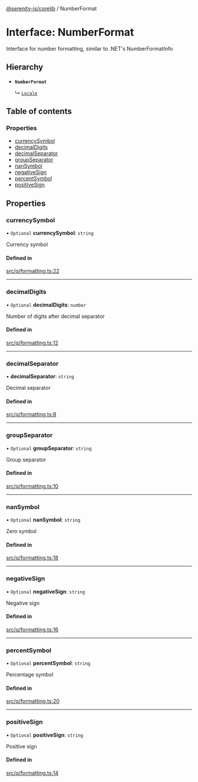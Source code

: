 [@serenity-is/corelib](../README.md) / NumberFormat

# Interface: NumberFormat

Interface for number formatting, similar to .NET's NumberFormatInfo

## Hierarchy

- **`NumberFormat`**

  ↳ [`Locale`](Locale.md)

## Table of contents

### Properties

- [currencySymbol](NumberFormat.md#currencysymbol)
- [decimalDigits](NumberFormat.md#decimaldigits)
- [decimalSeparator](NumberFormat.md#decimalseparator)
- [groupSeparator](NumberFormat.md#groupseparator)
- [nanSymbol](NumberFormat.md#nansymbol)
- [negativeSign](NumberFormat.md#negativesign)
- [percentSymbol](NumberFormat.md#percentsymbol)
- [positiveSign](NumberFormat.md#positivesign)

## Properties

### currencySymbol

• `Optional` **currencySymbol**: `string`

Currency symbol

#### Defined in

[src/q/formatting.ts:22](https://github.com/serenity-is/serenity/blob/master/packages/corelib/src/q/formatting.ts#L22)

___

### decimalDigits

• `Optional` **decimalDigits**: `number`

Number of digits after decimal separator

#### Defined in

[src/q/formatting.ts:12](https://github.com/serenity-is/serenity/blob/master/packages/corelib/src/q/formatting.ts#L12)

___

### decimalSeparator

• **decimalSeparator**: `string`

Decimal separator

#### Defined in

[src/q/formatting.ts:8](https://github.com/serenity-is/serenity/blob/master/packages/corelib/src/q/formatting.ts#L8)

___

### groupSeparator

• `Optional` **groupSeparator**: `string`

Group separator

#### Defined in

[src/q/formatting.ts:10](https://github.com/serenity-is/serenity/blob/master/packages/corelib/src/q/formatting.ts#L10)

___

### nanSymbol

• `Optional` **nanSymbol**: `string`

Zero symbol

#### Defined in

[src/q/formatting.ts:18](https://github.com/serenity-is/serenity/blob/master/packages/corelib/src/q/formatting.ts#L18)

___

### negativeSign

• `Optional` **negativeSign**: `string`

Negative sign

#### Defined in

[src/q/formatting.ts:16](https://github.com/serenity-is/serenity/blob/master/packages/corelib/src/q/formatting.ts#L16)

___

### percentSymbol

• `Optional` **percentSymbol**: `string`

Percentage symbol

#### Defined in

[src/q/formatting.ts:20](https://github.com/serenity-is/serenity/blob/master/packages/corelib/src/q/formatting.ts#L20)

___

### positiveSign

• `Optional` **positiveSign**: `string`

Positive sign

#### Defined in

[src/q/formatting.ts:14](https://github.com/serenity-is/serenity/blob/master/packages/corelib/src/q/formatting.ts#L14)
